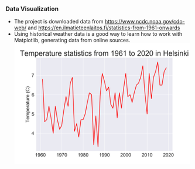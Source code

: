 ### Data Visualization
- The project is downloaded data from https://www.ncdc.noaa.gov/cdo-web/ and https://en.ilmatieteenlaitos.fi/statistics-from-1961-onwards
- Using historical weather data is a good way to learn how to work with Matplotlib, generating data from online sources.
![Figure 1 - Average temperature statistics in Helsinki](data/Figure_1-Helsinki.png)
